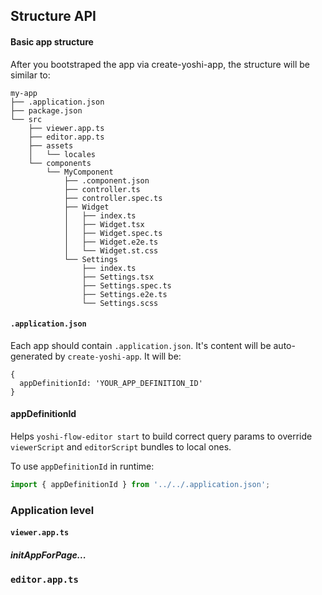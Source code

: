 ## Structure API

#### Basic app structure
After you bootstraped the app via create-yoshi-app, the structure will be similar to:
```
my-app
├── .application.json
├── package.json
└── src
    ├── viewer.app.ts
    ├── editor.app.ts
    ├── assets
    │   └── locales
    └── components
        └── MyComponent
            ├── .component.json
            ├── controller.ts
            ├── controller.spec.ts
            ├── Widget
            │   ├── index.ts
            │   ├── Widget.tsx
            │   ├── Widget.spec.ts
            │   ├── Widget.e2e.ts
            │   └── Widget.st.css
            └── Settings
                ├── index.ts
                ├── Settings.tsx
                ├── Settings.spec.ts
                ├── Settings.e2e.ts
                └── Settings.scss
```

#### `.application.json`
Each app should contain `.application.json`. It's content will be auto-generated by `create-yoshi-app`.
It will be:
```
{
  appDefinitionId: 'YOUR_APP_DEFINITION_ID'
}
```
#### appDefinitionId
Helps `yoshi-flow-editor start` to build correct query params to override `viewerScript` and `editorScript` bundles to local ones.

To use `appDefinitionId` in runtime:
```ts
import { appDefinitionId } from '../../.application.json';
```


### Application level
#### `viewer.app.ts`
##### initAppForPage...
### `editor.app.ts`